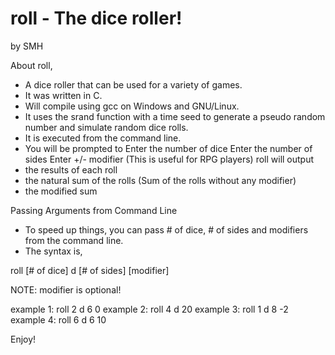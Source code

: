 
# roll - The dice roller!
by SMH

About roll,
* A dice roller that can be used for a variety of games.
* It was written in C.
* Will compile using gcc on Windows and GNU/Linux.
* It uses the srand function with a time seed to generate a pseudo random number and simulate random dice rolls.
* It is executed from the command line.
* You will be prompted to
	Enter the number of dice
	Enter the number of sides
	Enter +/- modifier (This is useful for RPG players)
roll will output
* the results of each roll
* the natural sum of the rolls (Sum of the rolls without any modifier)
* the modified sum

Passing Arguments from Command Line
* To speed up things, you can pass # of dice, # of sides and modifiers from the command line.
* The syntax is,

roll [# of dice] d [# of sides] [modifier]

NOTE: modifier is optional!

example 1: roll 2 d 6 0
example 2: roll 4 d 20
example 3: roll 1 d 8 -2
example 4: roll 6 d 6 10

Enjoy!
